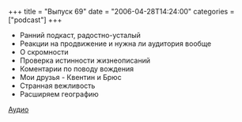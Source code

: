 +++
title = "Выпуск 69"
date = "2006-04-28T14:24:00"
categories = ["podcast"]
+++


- Ранний подкаст, радостно-усталый
- Реакции на продвижение и нужна ли аудитория вообще
- О скромности
- Проверка истинности жизнеописаний
- Коментарии по поводу вождения
- Мои друзья - Квентин и Брюс
- Странная вежливость
- Расширяем географию

[Аудио](https://podcast.umputun.com/media/ump_podcast69.mp3)
<audio src="https://podcast.umputun.com/media/ump_podcast69.mp3" preload="none">
